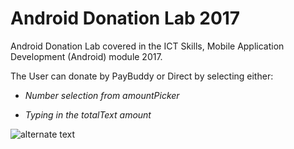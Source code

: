 # Android Donation Lab 2017

Android Donation Lab covered in the ICT Skills, Mobile Application Development (Android) module 2017.


The User can donate by PayBuddy or Direct by selecting either:
             
- _Number selection from amountPicker_

- _Typing in the totalText amount_

               
 ![alternate text](http://res.cloudinary.com/cloud101/image/upload/v1505490327/richhomer_jbaph5.jpg)

